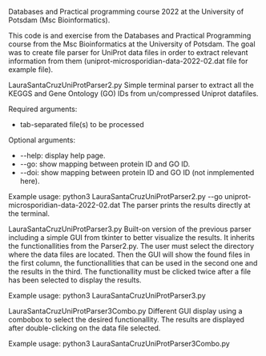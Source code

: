 Databases and Practical programming course 2022 at the University of Potsdam (Msc Bioinformatics).

This code is and exercise from the Databases and Practical Programming course from the Msc Bioinformatics at the University of Potsdam. The goal was to create file parser for UniProt data files in order to extract relevant information from them (uniprot-microsporidian-data-2022-02.dat file for example file).

  LauraSantaCruzUniProtParser2.py
Simple terminal parser to extract all the KEGGS and Gene Ontology (GO) IDs from un/compressed Uniprot datafiles.

Required arguments:
  - tab-separated file(s) to be processed

Optional arguments:
  - --help: display help page.
  - --go: show mapping between protein ID and GO ID.
  - --doi: show mapping between protein ID and GO ID (not inmplemented here).

Example usage: python3 LauraSantaCruzUniProtParser2.py --go uniprot-microsporidian-data-2022-02.dat
The parser prints the results directly at the terminal.

  LauraSantaCruzUniProtParser3.py
Built-on version of the previous parser including a simple GUI from tkinter to better visualize the results. It inherits the functionallities from the Parser2.py.
The user must select the directory where the data files are located. Then the GUI will show the found files in the first column, the functionallities that can be used in the second one and the results in the third. The functionallity must be clicked twice after a file has been selected to display the results.

Example usage: python3 LauraSantaCruzUniProtParser3.py

  LauraSantaCruzUniProtParser3Combo.py
Different GUI display using a combobox to select the desired functionallity. The results are displayed after double-clicking on the data file selected.

Example usage: python3 LauraSantaCruzUniProtParser3Combo.py
